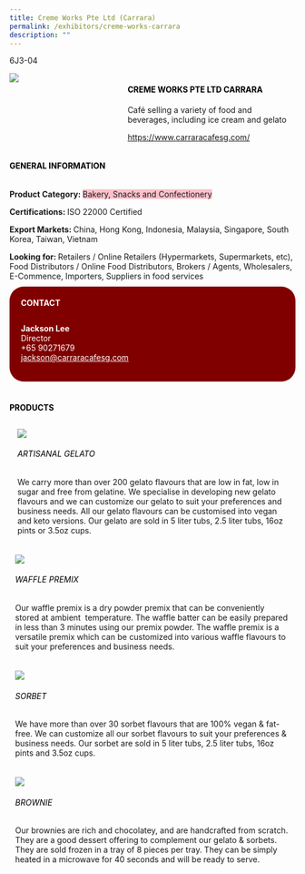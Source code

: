 ```yaml
---
title: Creme Works Pte Ltd (Carrara)
permalink: /exhibitors/creme-works-carrara
description: ""
---
```

<head>
	<div class="flex-paragraph">
		<!--hi there! this is a comment and will provide you with instructional guides-->
		<!--insert booth number here!-->
		<p style="text-transform: uppercase">6j3-04</p></div>
			<div class="flex-container" style="display: flex; flex-wrap: wrap;">
				<!--insert DOWNLOAD link of company logo between the " marks!-->
			<div class="card sgds" style="flex: 1 1 40%; display: block;"><img src="https://drive.google.com/uc?id=1J5hSJ7nSiaF2wl4xNDShpaNsxJe06T6_&export=download"></div>
	<div class="card-sgds" style="flex: 1 1 58%; display: block; margin-left: 3px">
		<h4 style="text-transform: uppercase; color: black;"><!--insert the exhibitor's name between the <b> tags here--><b>Creme Works Pte Ltd Carrara</b></h4><!--insert the exhibitor's description between the <p> tags here-->
		<p>Café selling a variety of food and beverages, including ice cream and gelato</p>
		<!--insert the exhibitor's website link, making sure there is "https:// www." present please. make sure the entire https link goes in between the " marks-->
		<p><a href="https://www.carraracafesg.com/" target="_blank"><!--insert the www website link here (no need for https)-->https://www.carraracafesg.com/</a></p>
	</div>
</div>
</head>

<body>
	<h4 style="text-transform: uppercase; color: black;"><b>General Information</b></h4>
		<div class="flex-container" style="display: flex; flex-wrap: wrap;">
			<div class="card sgds" style="flex: 1 1 65%; display: block; align-self: stretch">
			<div class="flex-paragraph">
			<p><b>Product Category: </b><span style=" background-color: pink; border-radius: 10 px;"><!--insert the exhibitor's pdt cat between the <p> tags here-->Bakery, Snacks and Confectionery</span></p> 
				<p><b>Certifications: </b><!--insert all the exhibitor's certifications between the </b> and </p> here-->ISO 22000 Certified</p>
			<p><b>Export Markets: </b><!--insert all the exhibitor's export markets between the </b> and </p> here-->China, Hong Kong, Indonesia, Malaysia, Singapore, South Korea, Taiwan, Vietnam</p>
			<p style="margin-bottom: 10px;"><b>Looking for: </b><!--insert all the exhibitor's potential business partners between the </b> and </p> here-->Retailers / Online Retailers (Hypermarkets, Supermarkets, etc), Food Distributors / Online Food Distributors, Brokers / Agents, Wholesalers, E-Commence, Importers, Suppliers in food services</p>
			</div>
		</div>
		<div class="card sgds" style="flex: 1 1 35%; padding: 10px; display: block; background-color: maroon; border-radius: 25px; align-self: center;">
		<h4 style="color: white; margin-top: 10px; margin-left: 10px;">CONTACT</h4>
		<div class="flex-paragraph">
			<!--replace with exhibitor's: -->
			<p style="padding: 10px; color: white;"><b><!-- POC name-->Jackson Lee</b><br><!-- designation-->Director<br><!--contact number-->+65 90271679<br><!-- for linking purposes, insert their email after "mailto:"...--><a href="mailto:jackson@carraracafesg.com" style="color: white;"><!--...and also include the display email before </a> here-->jackson@carraracafesg.com</a></p>
		</div>
			</div>
		</div>
	<br>
		<h4 style="text-transform: uppercase; color: black;"><b>products</b></h4>
<div style="display: flex; flex-wrap: wrap;">
  <div class="card sgds" style="flex: 1 1 47%; margin: 10px; display: block;"><!--insert the exhibitor's DOWNLOAD image for product between the " marks here-->
	<div class="flex-image" style="display: block;"><img src="https://drive.google.com/uc?id=12FydfDvmjUglOkYdMMp_sOa_qAlH8EgO&export=download"></div>
	<div class="flex-paragraph">
		<h6 style="text-transform: uppercase; color: black;"><!--insert product name before </h6> and product description after <p>-->Artisanal Gelato</h6>
		<p>We carry more than over 200 gelato flavours that are low in fat, low in sugar and free from gelatine. We specialise in developing new gelato flavours and we can customize our gelato to suit your preferences and business needs. All our gelato flavours can be customised into vegan and keto versions. Our gelato are sold in 5 liter tubs, 2.5 liter tubs, 16oz pints or 3.5oz cups.



</p></div>
	</div>
		<div class="card sgds" style="flex: 1 1 47%; margin: 10px; display: block;">
		<div class="flex-image" style="display: block;"><img src="https://drive.google.com/uc?id=1_pdejrWVN-xCiWj8wneTF3O3kd3CwcZt&export=download"></div>
	<div class="flex-paragraph">
		<h6 style="text-transform: uppercase; color: black;">  
Waffle Premix</h6>
		<p>Our waffle premix is a dry powder premix that can be conveniently stored at ambient  temperature. The waffle batter can be easily prepared in less than 3 minutes using our premix powder. The waffle premix is a versatile premix which can be customized into various waffle flavours to suit your preferences and business needs.


</p></div>
	</div>
		<div class="card sgds" style="flex: 1 1 47%; margin: 10px; display: block;">
		<div class="flex-image" style="display: block;"><img src="https://drive.google.com/uc?id=15a7-2CVfR_VRDM68TmIPtqYMPG828GqX&export=download"></div>
	<div class="flex-paragraph">
		<h6 style="text-transform: uppercase; color: black;">Sorbet</h6>
		<p>We have more than over 30 sorbet flavours that are 100% vegan & fat-free. We can customize all our sorbet flavours to suit your preferences & business needs. Our sorbet are sold in 5 liter tubs, 2.5 liter tubs, 16oz pints and 3.5oz cups.

  

</p></div>
		</div>
		<div class="card sgds" style="flex: 1 1 47%; margin: 10px; display: block;">
		<div class="flex-image" style="display: block;"><img src="https://drive.google.com/uc?id=1RxBKrxzXO0qXMCDUiE5J3S5MwgGG5GpO&export=download"></div>
	<div class="flex-paragraph">
		<h6 style="text-transform: uppercase; color: black;">Brownie</h6>
		<p>Our brownies are rich and chocolatey, and are handcrafted from scratch. They are a good dessert offering to complement our gelato & sorbets. They are sold frozen in a tray of 8 pieces per tray. They can be simply heated in a microwave for 40 seconds and will be ready to serve.</p></div>
	</div>
	</div>
</body>